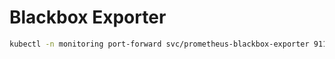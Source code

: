 # Blackbox Exporter

<!--blackbox-exporter-port-forward-start-->
```sh
kubectl -n monitoring port-forward svc/prometheus-blackbox-exporter 9115
```
<!--blackbox-exporter-port-forward-end-->
